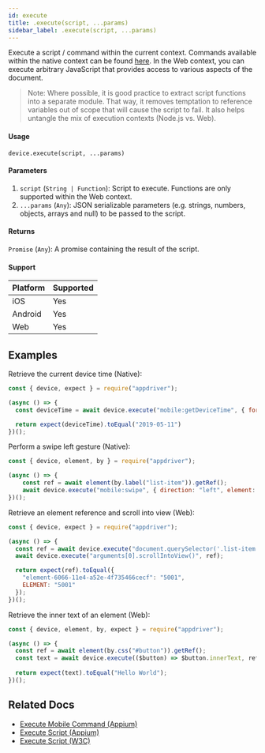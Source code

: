 ```yaml
---
id: execute
title: .execute(script, ...params)
sidebar_label: .execute(script, ...params)
---
```


Execute a script / command within the current context. Commands available within the native context can be found [here](http://appium.io/docs/en/commands/mobile-command/). In the Web context, you can execute arbitrary JavaScript that provides access to various aspects of the document. 

> Note: Where possible, it is good practice to extract script functions into a separate module. That way, it removes temptation to reference variables out of scope that will cause the script to fail. It also helps untangle the mix of execution contexts (Node.js vs. Web).

#### Usage

```text
device.execute(script, ...params)
```

#### Parameters

1. `script` (`String | Function`): Script to execute. Functions are only supported within the Web context.
2. `...params` (`Any`): JSON serializable parameters (e.g. strings, numbers, objects, arrays and null) to be passed to the script.

#### Returns

`Promise` (`Any`): A promise containing the result of the script.

#### Support

| Platform | Supported |
| -------- | --------- |
| iOS      | Yes       |
| Android  | Yes       |
| Web      | Yes       |

## Examples

Retrieve the current device time (Native): 

```javascript
const { device, expect } = require("appdriver");

(async () => {
  const deviceTime = await device.execute("mobile:getDeviceTime", { format: "YYYY-MM-DD" });

  return expect(deviceTime).toEqual("2019-05-11")
})();
```

Perform a swipe left gesture (Native):

```javascript
const { device, element, by } = require("appdriver");

(async () => {
    const ref = await element(by.label("list-item")).getRef();
    await device.execute("mobile:swipe", { direction: "left", element: ref });
})();
```

Retrieve an element reference and scroll into view (Web):

```javascript
const { device, expect } = require("appdriver");

(async () => {
  const ref = await device.execute("document.querySelector('.list-item:nth-child(arguments[0])')", 5);
  await device.execute("arguments[0].scrollIntoView()", ref);

  return expect(ref).toEqual({
    "element-6066-11e4-a52e-4f735466cecf": "5001",
    ELEMENT: "5001"
  });
})();
```

Retrieve the inner text of an element (Web):

```javascript
const { device, element, by, expect } = require("appdriver");

(async () => {
  const ref = await element(by.css("#button")).getRef();
  const text = await device.execute(($button) => $button.innerText, ref);
  
  return expect(text).toEqual("Hello World");
})();
```

## Related Docs

- [Execute Mobile Command (Appium)](http://appium.io/docs/en/commands/mobile-command/)
- [Execute Script (Appium)](http://appium.io/docs/en/commands/web/execute/)
- [Execute Script (W3C)](https://www.w3.org/TR/webdriver/#dfn-execute-script)